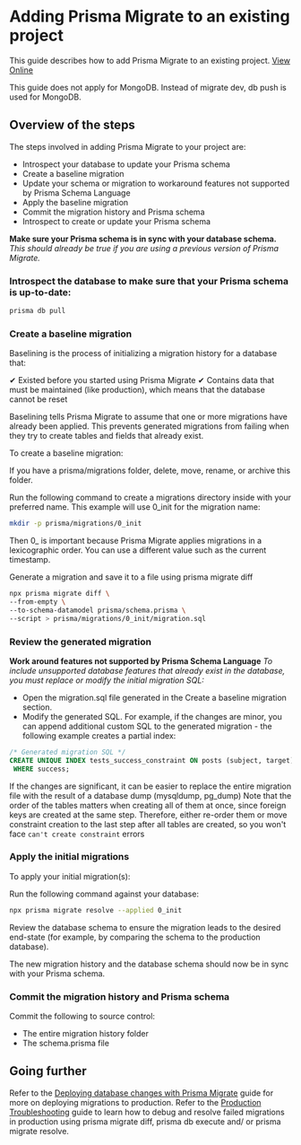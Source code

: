 # Adding Prisma Migrate to an existing project
This guide describes how to add Prisma Migrate to an existing project.
[View Online](https://www.prisma.io/docs/guides/migrate/developing-with-prisma-migrate/add-prisma-migrate-to-a-project#baseline-your-production-environment)

This guide does not apply for MongoDB.
Instead of migrate dev, db push is used for MongoDB.

## Overview of the steps
The steps involved in adding Prisma Migrate to your project are:

- Introspect your database to update your Prisma schema
- Create a baseline migration
- Update your schema or migration to workaround features not supported by Prisma Schema Language
- Apply the baseline migration
- Commit the migration history and Prisma schema
- Introspect to create or update your Prisma schema

__Make sure your Prisma schema is in sync with your database schema.__
_This should already be true if you are using a previous version of Prisma Migrate._

### Introspect the database to make sure that your Prisma schema is up-to-date:
```bash
prisma db pull 
```

### Create a baseline migration
Baselining is the process of initializing a migration history for a database that:

✔ Existed before you started using Prisma Migrate
✔ Contains data that must be maintained (like production), which means that the database cannot be reset

Baselining tells Prisma Migrate to assume that one or more migrations have already been applied. This prevents generated migrations from failing when they try to create tables and fields that already exist.

To create a baseline migration:

If you have a prisma/migrations folder, delete, move, rename, or archive this folder.

Run the following command to create a migrations directory inside with your preferred name. This example will use 0_init for the migration name:
```bash
mkdir -p prisma/migrations/0_init 
```

Then 0_ is important because Prisma Migrate applies migrations in a lexicographic order. You can use a different value such as the current timestamp.

Generate a migration and save it to a file using prisma migrate diff
```bash
npx prisma migrate diff \ 
--from-empty \ 
--to-schema-datamodel prisma/schema.prisma \ 
--script > prisma/migrations/0_init/migration.sql 
```

### Review the generated migration

__Work around features not supported by Prisma Schema Language__
_To include unsupported database features that already exist in the database, you must replace or modify the initial migration SQL:_
- Open the migration.sql file generated in the Create a baseline migration section.
- Modify the generated SQL. 
For example, if the changes are minor, you can append additional custom SQL to the generated migration - the following example creates a partial index:
```sql
/* Generated migration SQL */
CREATE UNIQUE INDEX tests_success_constraint ON posts (subject, target)
 WHERE success;
 ```

If the changes are significant, it can be easier to replace the entire migration file with the result of a database dump (mysqldump, pg_dump)
Note that the order of the tables matters when creating all of them at once, since foreign keys are created at the same step. Therefore, either re-order them or move constraint creation to the last step after all tables are created, so you won't face `can't create constraint` errors

### Apply the initial migrations
To apply your initial migration(s):

Run the following command against your database:
```bash
npx prisma migrate resolve --applied 0_init 
```

Review the database schema to ensure the migration leads to the desired end-state (for example, by comparing the schema to the production database).

The new migration history and the database schema should now be in sync with your Prisma schema.

### Commit the migration history and Prisma schema
Commit the following to source control:
- The entire migration history folder
- The schema.prisma file

## Going further
Refer to the [Deploying database changes with Prisma Migrate](https://www.prisma.io/docs/guides/deployment/deploy-database-changes-with-prisma-migrate) guide for more on deploying migrations to production.
Refer to the [Production Troubleshooting](https://www.prisma.io/docs/guides/migrate/production-troubleshooting#fixing-failed-migrations-with-migrate-diff-and-db-execute) guide to learn how to debug and resolve failed migrations in production using prisma migrate diff, prisma db execute and/ or prisma migrate resolve.